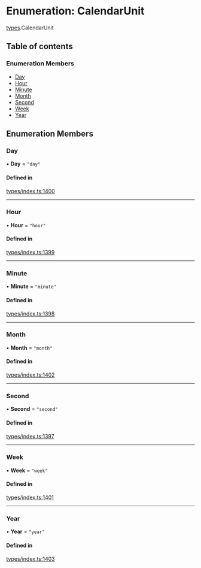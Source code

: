 # Enumeration: CalendarUnit

[types](../wiki/types).CalendarUnit

## Table of contents

### Enumeration Members

- [Day](../wiki/types.CalendarUnit#day)
- [Hour](../wiki/types.CalendarUnit#hour)
- [Minute](../wiki/types.CalendarUnit#minute)
- [Month](../wiki/types.CalendarUnit#month)
- [Second](../wiki/types.CalendarUnit#second)
- [Week](../wiki/types.CalendarUnit#week)
- [Year](../wiki/types.CalendarUnit#year)

## Enumeration Members

### Day

• **Day** = ``"day"``

#### Defined in

[types/index.ts:1400](https://github.com/PolymeshAssociation/polymesh-sdk/blob/91c2d2d8/src/types/index.ts#L1400)

___

### Hour

• **Hour** = ``"hour"``

#### Defined in

[types/index.ts:1399](https://github.com/PolymeshAssociation/polymesh-sdk/blob/91c2d2d8/src/types/index.ts#L1399)

___

### Minute

• **Minute** = ``"minute"``

#### Defined in

[types/index.ts:1398](https://github.com/PolymeshAssociation/polymesh-sdk/blob/91c2d2d8/src/types/index.ts#L1398)

___

### Month

• **Month** = ``"month"``

#### Defined in

[types/index.ts:1402](https://github.com/PolymeshAssociation/polymesh-sdk/blob/91c2d2d8/src/types/index.ts#L1402)

___

### Second

• **Second** = ``"second"``

#### Defined in

[types/index.ts:1397](https://github.com/PolymeshAssociation/polymesh-sdk/blob/91c2d2d8/src/types/index.ts#L1397)

___

### Week

• **Week** = ``"week"``

#### Defined in

[types/index.ts:1401](https://github.com/PolymeshAssociation/polymesh-sdk/blob/91c2d2d8/src/types/index.ts#L1401)

___

### Year

• **Year** = ``"year"``

#### Defined in

[types/index.ts:1403](https://github.com/PolymeshAssociation/polymesh-sdk/blob/91c2d2d8/src/types/index.ts#L1403)
